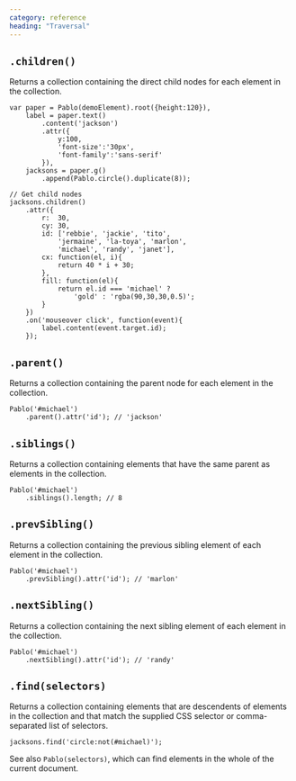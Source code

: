 ```yaml
---
category: reference
heading: "Traversal"
---
```



`.children()`
-------------

Returns a collection containing the direct child nodes for each element in the collection.

	var paper = Pablo(demoElement).root({height:120}),
	    label = paper.text()
	    	.content('jackson')
	    	.attr({
		    	y:100,
				'font-size':'30px',
				'font-family':'sans-serif'
			}),
		jacksons = paper.g()
			.append(Pablo.circle().duplicate(8));

	// Get child nodes
	jacksons.children()
	    .attr({
	    	r:  30,
			cy: 30,
	    	id: ['rebbie', 'jackie', 'tito',
	    		'jermaine', 'la-toya', 'marlon',
	    		'michael', 'randy', 'janet'],
			cx: function(el, i){
				return 40 * i + 30;
			},
			fill: function(el){
				return el.id === 'michael' ?
					'gold' : 'rgba(90,30,30,0.5)';
			}
		})
		.on('mouseover click', function(event){
			label.content(event.target.id);
		});

	
`.parent()`
-----------

Returns a collection containing the parent node for each element in the collection.

	Pablo('#michael')
		.parent().attr('id'); // 'jackson'

	
`.siblings()`
-------------

Returns a collection containing elements that have the same parent as elements in the collection.

	Pablo('#michael')
		.siblings().length; // 8

	
`.prevSibling()`
----------------

Returns a collection containing the previous sibling element of each element in the collection.

	Pablo('#michael')
		.prevSibling().attr('id'); // 'marlon'

	
`.nextSibling()`
----------------

Returns a collection containing the next sibling element of each element in the collection.

	Pablo('#michael')
		.nextSibling().attr('id'); // 'randy'

	
`.find(selectors)`
------------------

Returns a collection containing elements that are descendents of elements in the collection and that match the supplied CSS selector or comma-separated list of selectors.

	jacksons.find('circle:not(#michael)');

See also `Pablo(selectors)`, which can find elements in the whole of the current document.